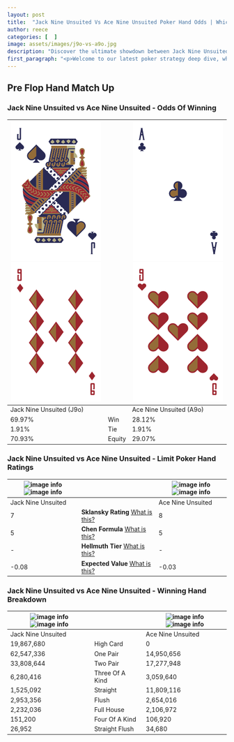 ```yaml
---
layout: post
title:  "Jack Nine Unsuited Vs Ace Nine Unsuited Poker Hand Odds | Which Is The Better Hand In Poker? A Complete Guide"
author: reece
categories: [  ]
image: assets/images/j9o-vs-a9o.jpg
description: "Discover the ultimate showdown between Jack Nine Unsuited and Ace Nine Unsuited in poker! Uncover the odds, strategies, and scenarios where one hand triumphs over the other. Get ready to up your poker game with this thrilling analysis."
first_paragraph: "<p>Welcome to our latest poker strategy deep dive, where we're pitting two distinct hands against each other in a high-stakes showdown: Jack Nine Unsuited vs Ace Nine Unsuited.</p><p>In the dynamic world of poker, every decision counts, and knowing which hand holds the upper hand is key to your success at the table.</p><p>In this article, we'll dissect these two hands, explore the scenarios where one dominates the other, and equip you with the knowledge to make strategic choices that can tip the odds in your favor.</p><p>Get ready to unravel the intriguing dynamics of these poker hands and elevate your game to new heights.</p>"
---
```




[comment]: # (sp0)

## Pre Flop Hand Match Up

<div class="table hand-ratings" markdown="1"> 



### Jack Nine Unsuited vs Ace Nine Unsuited - Odds Of Winning


    
| ![image info](assets/images/hand1/j.png) ![image info](assets/images/hand1/9o.png) |  | ![image info](assets/images/hand2/a.png) ![image info](assets/images/hand2/9o.png) |
| -------- | -------- | -------- |
| Jack Nine Unsuited (J9o) |  | Ace Nine Unsuited (A9o) |
| 69.97% | Win | 28.12% |
| 1.91% | Tie | 1.91% |
| 70.93% | Equity | 29.07% |




[comment]: # (sp1)



### Jack Nine Unsuited vs Ace Nine Unsuited - Limit Poker Hand Ratings


    
| ![image info](https://www.riverpairs.com/assets/images/hand1/j.png) ![image info](https://www.riverpairs.com/assets/images/hand1/9o.png) |  | ![image info](https://www.riverpairs.com/assets/images/hand2/a.png) ![image info](https://www.riverpairs.com/assets/images/hand2/9o.png) |
| -------- | -------- | -------- |
| Jack Nine Unsuited |  | Ace Nine Unsuited |
| 7 | **Sklansky Rating** [What is this?](/sklansky-rating-explained) | 8 |
| 5 | **Chen Formula** [What is this?](/chen-formula-explained) | 5 |
| - | **Hellmuth Tier** [What is this?](/Hellmuth-tier-explained) | - |
| -0.08 | **Expected Value** [What is this?](/expected-value-explained) | -0.03 |




[comment]: # (sp2)



### Jack Nine Unsuited vs Ace Nine Unsuited - Winning Hand Breakdown


    
| ![image info](https://www.riverpairs.com/assets/images/hand1/j.png) ![image info](https://www.riverpairs.com/assets/images/hand1/9o.png) |  | ![image info](https://www.riverpairs.com/assets/images/hand2/a.png) ![image info](https://www.riverpairs.com/assets/images/hand2/9o.png) |
| -------- | -------- | -------- |
| Jack Nine Unsuited |  | Ace Nine Unsuited |
| 19,867,680 | High Card | 0 |
| 62,547,336 | One Pair | 14,950,656 |
| 33,808,644 | Two Pair | 17,277,948 |
| 6,280,416 | Three Of A Kind | 3,059,640 |
| 1,525,092 | Straight | 11,809,116 |
| 2,953,356 | Flush | 2,654,016 |
| 2,232,036 | Full House | 2,106,972 |
| 151,200 | Four Of A Kind | 106,920 |
| 26,952 | Straight Flush | 34,680 |




[comment]: # (sp3)



</div>

[comment]: # (sp4)



[comment]: # (sp5)

